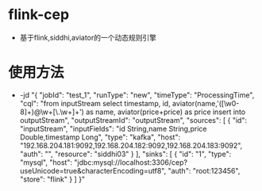 # flink-cep 
- 基于flink,siddhi,aviator的一个动态规则引擎

# 使用方法
- -jd "{   \"jobId\": \"test_1\",   \"runType\": \"new\",   \"timeType\": \"ProcessingTime\",   \"cql\": \"from inputStream select timestamp, id, aviator(name,'([\\w0-8]+)@\\w+[\\.\\w+]+') as name, aviator(price+price) as price insert into  outputStream\",   \"outputStreamId\": \"outputStream\",   \"sources\": [     {       \"id\": \"inputStream\",       \"inputFields\": \"id String,name String,price Double,timestamp Long\",       \"type\": \"kafka\",       \"host\": \"192.168.204.181:9092,192.168.204.182:9092,192.168.204.183:9092\",       \"auth\": \"\",       \"resource\": \"siddhi03\"     }   ],   \"sinks\": [     {       \"id\": \"1\",       \"type\": \"mysql\",       \"host\": \"jdbc:mysql://localhost:3306/cep?useUnicode=true&characterEncoding=utf8\",       \"auth\": \"root:123456\",       \"store\": \"flink\"     }   ] }"
